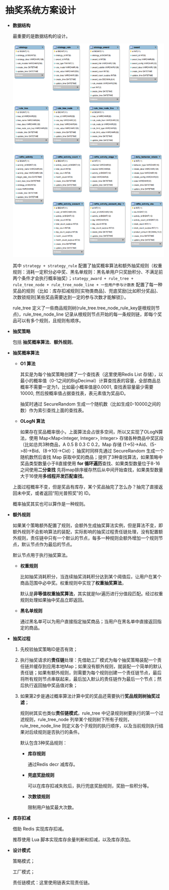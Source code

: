 # 抽奖系统方案设计

+ **数据结构**

  最重要的是数据结构的设计。

  ![](imgs/market-er.png)

  其中 `strategy + strategy_rule` 配置了抽奖概率算法和额外抽奖规则（权重规则：消耗一定积分必中奖、黑名单规则：黑名单用户只奖励积分、不满足前两个条件才会执行概率抽奖）；`stategy_award + rule_tree + rule_tree_node + rule_tree_node_line + 一些用户参与计数表` 配置了每一种奖品的规则（比如：库存扣减规则[实物类商品]、兜底奖励[比如积分奖品]、次数锁规则[某些奖品需要达到一定的参与次数才能解锁]）。

  rule_tree 定义了一些商品规则树(rule_tree.tree_node_rule_key是根规则节点)，rule_tree_node_line 记录从根规则节点开始的每一条规则链，即每个奖品可以有多个规则，且规则有顺序。

+ **抽奖策略**

  包括 **抽奖概率算法**、**额外规则**。

+ **抽奖概率算法**

  + **O1 算法**

    其实是为每个抽奖策略创建了一个查找表（这里使用Redis List 存储），以最小的概率值（0-1之间的BigDecimal）计算查找表的容量，全部商品总概率不需要一定为1，比如最小概率值是0.0001, 查找表容量最少需要10000, 然后按概率值占据查找表，表元素值为奖品ID。

    抽奖时通过 SecureRandom 生成一个随机数（比如生成0-10000之间的数）作为索引查找上面的查找表。

  + **OLogN 算法**

    如果存在奖品概率很小，上面算法会占很多空间，所以又实现了OLogN算法，使用 Map<Map<Integer, Integer>, Integer> 存储各种商品中奖区段（比如总共3种商品，A 0.5 B 0.3 C 0.2，Map 存储  (1->5)->Aid、(5->8)->Bid、(8->10)->Cid）；
    抽奖时同样先通过 SecureRandom 生成一个随机数然后查找 Map 获取中奖的商品；提供了3种查找算法，如果策略中奖品类型数量小于8直接使用 **for 循环遍历**查找、如果类型数量位于8-16之间使用**二分查找** 先将map排序缓存然后从中间开始查找，如果类型数量大于16使用**多线程并发匹配查找**。

  上面过程概率不变，但是奖品有库存，某个奖品抽完了怎么办？抽完了直接返回未中奖，或者返回“阳光普照奖”的 ID。

  概率抽奖其实也可以算作是一种规则。

+ **额外规则**

  如果某个策略额外配置了规则，会额外生成抽奖算法实例，但是算法不变，即额外规则不会影响算法的装配，实际影响的抽奖过程责任链处理，没有配置额外规则，责任链中只有一个默认的节点，每多一种规则会额外增加一个规则节点，默认节点作为最后的节点。

  默认节点用于执行抽奖算法。

  + **权重规则**

    比如抽奖消耗积分，当连续抽奖消耗积分达到某个阈值后，让用户在某个商品范围中必中奖。权重规则中实现了**权重抽奖算法**，

    默认是**非等值权重抽奖算法**，其实就是for遍历进行分值段匹配。经过权重规则处理如果抽中奖品立即返回。

  + **黑名单规则**

    通过黑名单可以为用户直接指定抽奖商品；当用户在黑名单中直接返回指定的商品。

+ **抽奖过程**

  1. 先校验抽奖策略ID是否有效；

  2. 执行抽奖请求的**责任链**处理：先借助工厂模式为每个抽奖策略装配一个责任链并缓存到应用本地Map；如果没有额外规则，就装配一个简单的默认责任链；如果有额外规则，则需要为每个规则创建一个责任链节点，最后将所有规则节点串联起来，最后加入默认的责任链作为最后一个节点；然后执行返回抽中奖品值对象；

  3. 如果第2步是通过概率算法计算中奖的奖品还需要执行**奖品规则树抽奖过滤**；

     规则树其实也类似**责任链模式**，rule_tree 中记录规则树要执行的第一个过滤规则，rule_tree_node 列举某个规则树下所有子规则，rule_tree_node_line 则定义各个子规则的执行顺序，以及当前规则执行结果对后续规则是否执行的条件。

     默认包含3种奖品规则：

     + **库存规则**

       通过Redis decr 减库存。

     + **兜底奖励规则**

       可以在库存扣减失败后，执行兜底奖励规则，奖励一些积分等。

     + **次数锁规则**

       限制用户抽奖最大次数。

+ **库存扣减**

  借助 Redis 实现库存扣减。

  推荐使用 Lua 脚本实现库存余量判断和扣减，以及库存添加。

+ **设计模式**

  策略模式；

  工厂模式；

  责任链模式：这里使用链表实现责任链。